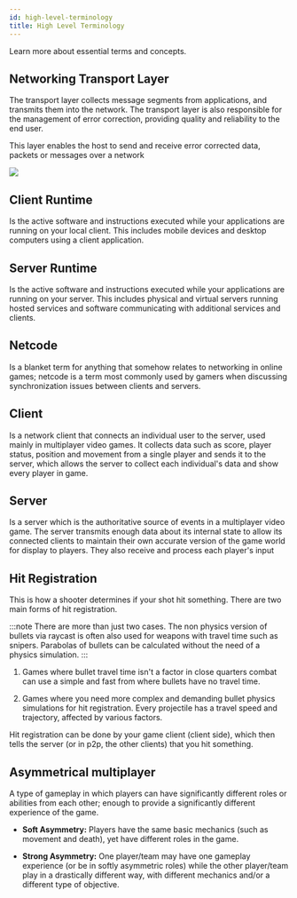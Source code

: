 ```yaml
---
id: high-level-terminology
title: High Level Terminology
---
```


Learn more about essential terms and concepts.

## Networking Transport Layer

The transport layer collects message segments from applications, and transmits them into the network. The transport layer is also responsible for the management of error correction, providing quality and reliability to the end user.

This layer enables the host to send and receive error corrected data, packets or messages over a network 

![](/img/networking-transport.png)

## Client Runtime

Is the active software and instructions executed while your applications are running on your local client. This includes mobile devices and desktop computers using a client application.

## Server Runtime

Is the active software and instructions executed while your applications are running on your server. This includes physical and virtual servers running hosted services and software communicating with additional services and clients.

## Netcode

Is a blanket term for anything that somehow relates to networking in online games; netcode is a term most commonly used by gamers when discussing synchronization issues between clients and servers.

##  Client 

Is a network client that connects an individual user to the server, used mainly in multiplayer video games. It collects data such as score, player status, position and movement from a single player and sends it to the  server, which allows the server to collect each individual's data and show every player in game.

##  Server 

Is a server which is the authoritative source of events in a multiplayer video game. The server transmits enough data about its internal state to allow its connected clients to maintain their own accurate version of the game world for display to players. They also receive and process each player's input

## Hit Registration

This is how a shooter determines if your shot hit something. There are two main forms of hit registration.

:::note
There are more than just two cases. The non physics version of bullets via raycast is often also used for weapons with travel time such as snipers. Parabolas of bullets can be calculated without the need of a physics simulation.
:::

1. Games where bullet travel time isn't a factor in close quarters combat can use a simple and fast from where bullets have no travel time. 

1. Games where you need more complex and demanding bullet physics simulations for hit registration. Every projectile has a travel speed and trajectory, affected by various factors.

Hit registration can be done by your game client (client side), which then tells the server (or in p2p, the other clients) that you hit something. 

## Asymmetrical multiplayer

A type of gameplay in which players can have significantly different roles or abilities from each other; enough to provide a significantly different experience of the game. 

- **Soft Asymmetry:** Players have the same basic mechanics (such as movement and death), yet have different roles in the game.

- **Strong Asymmetry:** One player/team may have one gameplay experience (or be in softly asymmetric roles) while the other player/team play in a drastically different way, with different mechanics and/or a different type of objective.
